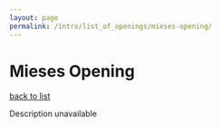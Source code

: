 ```yaml
---
layout: page
permalink: /intro/list_of_openings/mieses-opening/
---
```


# Mieses Opening

[back to list](../../list_of_openings)

Description unavailable